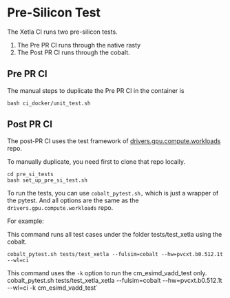 # Pre-Silicon Test

The Xetla CI runs two pre-silicon tests.

1. The Pre PR CI runs through the native rasty
2. The Post PR CI runs through the cobalt.

## Pre PR CI

The manual steps to duplicate the Pre PR CI in the container is

`bash ci_docker/unit_test.sh` 

## Post PR CI

The post-PR CI uses the test framework of [drivers.gpu.compute.workloads](https://github.com/intel-sandbox/drivers.gpu.compute.workloads) repo. 

To manually duplicate, you need first to clone that repo locally.

```text
cd pre_si_tests
bash set_up_pre_si_test.sh
```

To run the tests, you can use `cobalt_pytest.sh,` which is just a wrapper of the pytest. And all options are the same as the `drivers.gpu.compute.workloads` repo.

For example:

This command runs all test cases under the folder tests/test_xetla using the cobalt.

`cobalt_pytest.sh tests/test_xetla --fulsim=cobalt --hw=pvcxt.b0.512.1t --wl=ci`

This command uses the `-k` option to run the cm_esimd_vadd_test only.
cobalt_pytest.sh tests/test_xetla_xetla --fulsim=cobalt --hw=pvcxt.b0.512.1t --wl=ci -k cm_esimd_vadd_test`

